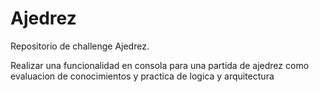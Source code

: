 # Ajedrez

Repositorio de challenge Ajedrez.

Realizar una funcionalidad en consola para una partida de ajedrez como evaluacion de conocimientos y practica de logica y arquitectura
